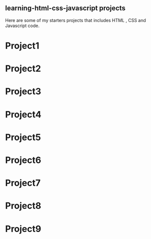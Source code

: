 ## learning-html-css-javascript projects

Here are some of my starters projects that includes HTML , CSS and Javascript code.


# Project1

# Project2

# Project3

# Project4

# Project5

# Project6

# Project7

# Project8

# Project9
